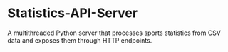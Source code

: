 # Statistics-API-Server
A multithreaded Python server that processes sports statistics from CSV data and exposes them through HTTP endpoints.
